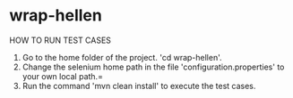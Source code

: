 # wrap-hellen
HOW TO RUN TEST CASES
1. Go to the home folder of the project. 'cd wrap-hellen'.
2. Change the selenium home path in the file 'configuration.properties' to your own local path.=
3. Run the command 'mvn clean install' to execute the test cases.
